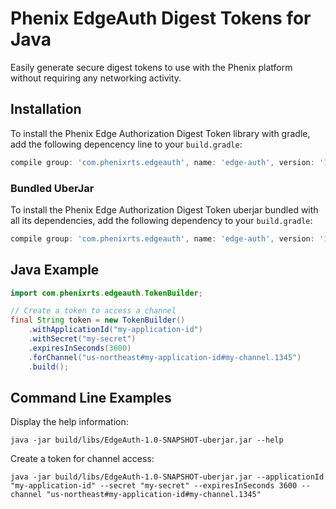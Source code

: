 # Phenix EdgeAuth Digest Tokens for Java

Easily generate secure digest tokens to use with the Phenix platform without requiring any networking activity.

## Installation

To install the Phenix Edge Authorization Digest Token library with gradle, add the following depencency line to your `build.gradle`:

```Groovy
compile group: 'com.phenixrts.edgeauth', name: 'edge-auth', version: '1.0.0'
```

### Bundled UberJar

To install the Phenix Edge Authorization Digest Token uberjar bundled with all its dependencies, add the following dependency to your `build.gradle`:

```Groovy
compile group: 'com.phenixrts.edgeauth', name: 'edge-auth', version: '1.0.0', clasifier: 'bundle'
```

## Java Example

```Java
import com.phenixrts.edgeauth.TokenBuilder;

// Create a token to access a channel
final String token = new TokenBuilder()
	.withApplicationId("my-application-id")
	.withSecret("my-secret")
	.expiresInSeconds(3600)
	.forChannel("us-northeast#my-application-id#my-channel.1345")
	.build();
```

## Command Line Examples

Display the help information:
```shell script
java -jar build/libs/EdgeAuth-1.0-SNAPSHOT-uberjar.jar --help
```

Create a token for channel access:
```shell script
java -jar build/libs/EdgeAuth-1.0-SNAPSHOT-uberjar.jar --applicationId "my-application-id" --secret "my-secret" --expiresInSeconds 3600 --channel "us-northeast#my-application-id#my-channel.1345"
```
